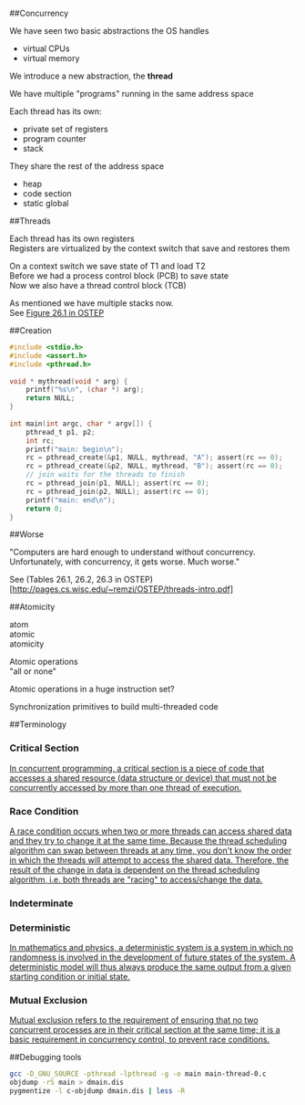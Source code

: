##Concurrency  
  
We have seen two basic abstractions the OS handles  
- virtual CPUs  
- virtual memory  
  
We introduce a new abstraction, the __thread__  
  
We have multiple "programs" running in the same address space  
  
Each thread has its own:  
- private set of registers  
- program counter  
- stack  
  
They share the rest of the address space  
- heap  
- code section  
- static global  
  
  
##Threads  
  
Each thread has its own registers  
Registers are virtualized by the context switch that save and restores them  
  
On a context switch we save state of T1 and load T2  
Before we had a process control block (PCB) to save state  
Now we also have a thread control block (TCB)  
  
As mentioned we have multiple stacks now.  
See [Figure 26.1 in OSTEP](http://pages.cs.wisc.edu/~remzi/OSTEP/threads-intro.pdf)
  
  
##Creation  
  
```c  
#include <stdio.h>  
#include <assert.h>  
#include <pthread.h>  
  
void * mythread(void * arg) {  
    printf("%s\n", (char *) arg);  
    return NULL;  
}  
  
int main(int argc, char * argv[]) {  
    pthread_t p1, p2;  
    int rc;  
    printf("main: begin\n");  
    rc = pthread_create(&p1, NULL, mythread, "A"); assert(rc == 0);  
    rc = pthread_create(&p2, NULL, mythread, "B"); assert(rc == 0);  
    // join waits for the threads to finish  
    rc = pthread_join(p1, NULL); assert(rc == 0);  
    rc = pthread_join(p2, NULL); assert(rc == 0);  
    printf("main: end\n");  
    return 0;  
}  
```  
  
  
##Worse  
  
"Computers are hard enough to understand without concurrency.   
Unfortunately, with concurrency, it gets worse. Much worse."  
  
See (Tables 26.1, 26.2, 26.3 in OSTEP)[http://pages.cs.wisc.edu/~remzi/OSTEP/threads-intro.pdf]  
  
  
##Atomicity  
  
atom  
atomic  
atomicity  
  
Atomic operations  
"all or none"  
  
Atomic operations in a huge instruction set?  
  
Synchronization primitives to build multi-threaded code  
  
  
##Terminology  
  
### Critical Section  
  [In concurrent programming, a critical section is a piece of code that accesses a shared resource (data structure or device) that must not be concurrently accessed by more than one thread of execution.](http://en.wikipedia.org/wiki/Critical_section)

### Race Condition  
  [A race condition occurs when two or more threads can access shared data and they try to change it at the same time. Because the thread scheduling algorithm can swap between threads at any time, you don't know the order in which the threads will attempt to access the shared data. Therefore, the result of the change in data is dependent on the thread scheduling algorithm, i.e. both threads are "racing" to access/change the data.](http://stackoverflow.com/a/34550/2578205)
  
### Indeterminate


### Deterministic  
  [In mathematics and physics, a deterministic system is a system in which no randomness is involved in the development of future states of the system. A deterministic model will thus always produce the same output from a given starting condition or initial state.](http://en.wikipedia.org/wiki/Deterministic_system)
  
### Mutual Exclusion  
  [Mutual exclusion refers to the requirement of ensuring that no two concurrent processes are in their critical section at the same time; it is a basic requirement in concurrency control, to prevent race conditions.](http://en.wikipedia.org/wiki/Mutual_exclusion)
  
  
  
##Debugging tools  
  
```bash  
gcc -D_GNU_SOURCE -pthread -lpthread -g -o main main-thread-0.c  
objdump -rS main > dmain.dis  
pygmentize -l c-objdump dmain.dis | less -R  
```  
